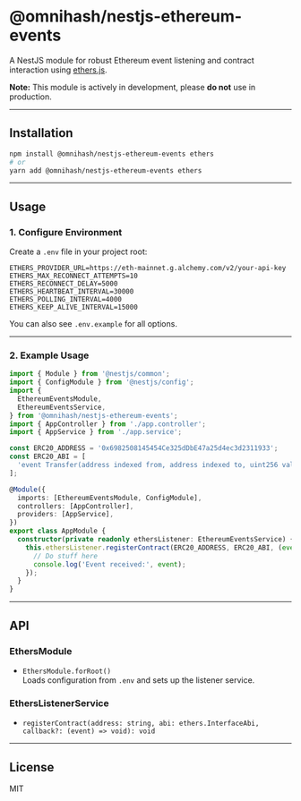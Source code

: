 # @omnihash/nestjs-ethereum-events

A NestJS module for robust Ethereum event listening and contract interaction using [ethers.js](https://docs.ethers.org/).

**Note:** This module is actively in development, please **do not** use in production.

---

## Installation

```bash
npm install @omnihash/nestjs-ethereum-events ethers
# or
yarn add @omnihash/nestjs-ethereum-events ethers
```

---

## Usage

### 1. Configure Environment

Create a `.env` file in your project root:

```env
ETHERS_PROVIDER_URL=https://eth-mainnet.g.alchemy.com/v2/your-api-key
ETHERS_MAX_RECONNECT_ATTEMPTS=10
ETHERS_RECONNECT_DELAY=5000
ETHERS_HEARTBEAT_INTERVAL=30000
ETHERS_POLLING_INTERVAL=4000
ETHERS_KEEP_ALIVE_INTERVAL=15000
```

You can also see `.env.example` for all options.

---

### 2. Example Usage

```typescript
import { Module } from '@nestjs/common';
import { ConfigModule } from '@nestjs/config';
import {
  EthereumEventsModule,
  EthereumEventsService,
} from '@omnihash/nestjs-ethereum-events';
import { AppController } from './app.controller';
import { AppService } from './app.service';

const ERC20_ADDRESS = '0x6982508145454Ce325dDbE47a25d4ec3d2311933';
const ERC20_ABI = [
  'event Transfer(address indexed from, address indexed to, uint256 value)',
];

@Module({
  imports: [EthereumEventsModule, ConfigModule],
  controllers: [AppController],
  providers: [AppService],
})
export class AppModule {
  constructor(private readonly ethersListener: EthereumEventsService) {
    this.ethersListener.registerContract(ERC20_ADDRESS, ERC20_ABI, (event) => {
      // Do stuff here
      console.log('Event received:', event);
    });
  }
}
```

---

## API

### EthersModule

- `EthersModule.forRoot()`  
  Loads configuration from `.env` and sets up the listener service.

### EthersListenerService

- `registerContract(address: string, abi: ethers.InterfaceAbi, callback?: (event) => void): void`

---

## License

MIT
